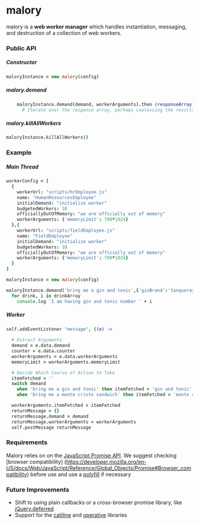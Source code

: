 malory
======
malory is a __web worker manager__ which handles instantiation, messaging, and destruction of a collection of web workers.

### Public API

##### Constructor
```coffee
maloryInstance = new malory(config)
```

##### malory.demand
```coffee
    maloryInstance.demand(demand, workerArguments).then (responseArray) ->
      # Iterate over the response array, perhaps coalescing the results
```

##### malory.killAllWorkers
```coffee
maloryInstance.killAllWorkers()
```


### Example

##### Main Thread

```coffee
workerConfig = [
  {
    workerUrl: "scripts/hrEmployee.js"
    name: "HumanResourcesEmployee"
    initialDemand: "initialize worker"
    budgetedWorkers: 10
    officiallyOutOfMemory: "we are officially out of memory"
    workerArguments: {'memoryLimit': 700*1024}
  },{
    workerUrl: "scripts/fieldEmployee.js"
    name: "FieldEmployee"
    initialDemand: "initialize worker"
    budgetedWorkers: 10
    officiallyOutOfMemory: "we are officially out of memory"
    workerArguments: {'memoryLimit': 700*1024}
  }
]

maloryInstance = new malory(config)

maloryInstance.demand('bring me a gin and tonic',{'ginBrand':'tanqueray'}).then (drinkArray) ->
  for drink, i in drinkArray
    console.log 'I am having gin and tonic number ' + i
```

##### Worker
```coffee
self.addEventListener "message", ((e) ->
  
  # Extract Arguments
  demand = e.data.demand
  counter = e.data.counter
  workerArguments = e.data.workerArguments
  memoryLimit = workerArguments.memoryLimit

  # Decide Which Course of Action to Take
  itemFetched = ''
  switch demand
    when 'bring me a gin and tonic' then itemFetched = 'gin and tonic'
    when 'bring me a monte cristo sandwich' then itemFetched = 'monte cristo'

  workerArguments.itemFetched = itemFetched
  returnMessage = {}
  returnMessage.demand = demand
  returnMessage.workerArguments = workerArguments
  self.postMessage returnMessage


```

### Requirements
Malory relies on on the [JavaScript Promise API](https://developer.mozilla.org/en-US/docs/Web/JavaScript/Reference/Global_Objects/Promise).  We suggest checking [browser compatibility]
(https://developer.mozilla.org/en-US/docs/Web/JavaScript/Reference/Global_Objects/Promise#Browser_compatibility) before use and use a [polyfill](https://github.com/slightlyoff/Promises) if necessary

### Future Improvements
* Shift to using plain callbacks or a cross-browser promise library, like [jQuery.deferred](http://api.jquery.com/category/deferred-object/)
* Support for the [catiline](https://github.com/calvinmetcalf/catiline) and [operative](https://github.com/padolsey/operative) libraries